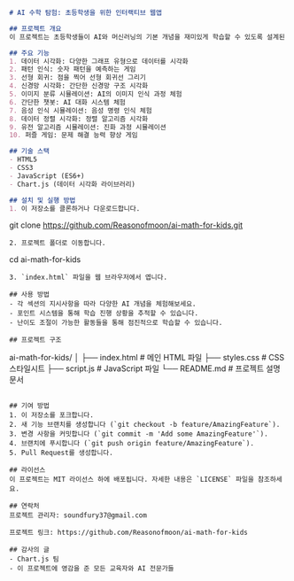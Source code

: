 ```markdown
# AI 수학 탐험: 초등학생을 위한 인터랙티브 웹앱

## 프로젝트 개요
이 프로젝트는 초등학생들이 AI와 머신러닝의 기본 개념을 재미있게 학습할 수 있도록 설계된 인터랙티브 웹 애플리케이션입니다. 다양한 시각화 도구와 게임을 통해 학생들은 데이터 분석, 패턴 인식, 신경망 등의 개념을 직관적으로 이해할 수 있습니다.

## 주요 기능
1. 데이터 시각화: 다양한 그래프 유형으로 데이터를 시각화
2. 패턴 인식: 숫자 패턴을 예측하는 게임
3. 선형 회귀: 점을 찍어 선형 회귀선 그리기
4. 신경망 시각화: 간단한 신경망 구조 시각화
5. 이미지 분류 시뮬레이션: AI의 이미지 인식 과정 체험
6. 간단한 챗봇: AI 대화 시스템 체험
7. 음성 인식 시뮬레이션: 음성 명령 인식 체험
8. 데이터 정렬 시각화: 정렬 알고리즘 시각화
9. 유전 알고리즘 시뮬레이션: 진화 과정 시뮬레이션
10. 퍼즐 게임: 문제 해결 능력 향상 게임

## 기술 스택
- HTML5
- CSS3
- JavaScript (ES6+)
- Chart.js (데이터 시각화 라이브러리)

## 설치 및 실행 방법
1. 이 저장소를 클론하거나 다운로드합니다.
   ```
   git clone https://github.com/Reasonofmoon/ai-math-for-kids.git
   ```
2. 프로젝트 폴더로 이동합니다.
   ```
   cd ai-math-for-kids
   ```
3. `index.html` 파일을 웹 브라우저에서 엽니다.

## 사용 방법
- 각 섹션의 지시사항을 따라 다양한 AI 개념을 체험해보세요.
- 포인트 시스템을 통해 학습 진행 상황을 추적할 수 있습니다.
- 난이도 조절이 가능한 활동들을 통해 점진적으로 학습할 수 있습니다.

## 프로젝트 구조
```
ai-math-for-kids/
│
├── index.html          # 메인 HTML 파일
├── styles.css          # CSS 스타일시트
├── script.js           # JavaScript 파일
└── README.md           # 프로젝트 설명 문서
```

## 기여 방법
1. 이 저장소를 포크합니다.
2. 새 기능 브랜치를 생성합니다 (`git checkout -b feature/AmazingFeature`).
3. 변경 사항을 커밋합니다 (`git commit -m 'Add some AmazingFeature'`).
4. 브랜치에 푸시합니다 (`git push origin feature/AmazingFeature`).
5. Pull Request를 생성합니다.

## 라이선스
이 프로젝트는 MIT 라이선스 하에 배포됩니다. 자세한 내용은 `LICENSE` 파일을 참조하세요.

## 연락처
프로젝트 관리자: soundfury37@gmail.com

프로젝트 링크: https://github.com/Reasonofmoon/ai-math-for-kids

## 감사의 글
- Chart.js 팀
- 이 프로젝트에 영감을 준 모든 교육자와 AI 전문가들
```


